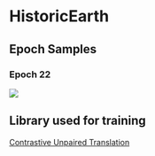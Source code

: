# HistoricEarth

## Epoch Samples

### Epoch 22
![](Early_Example_22.png)


## Library used for training
[Contrastive Unpaired Translation](https://github.com/taesungp/contrastive-unpaired-translation)
